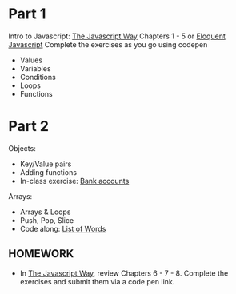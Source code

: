 # Part 1
Intro to Javascript:
[The Javascript Way](https://github.com/thejsway/thejsway) Chapters 1 - 5 or [Eloquent Javascript](https://eloquentjavascript.net/) Complete the exercises as you go using codepen
* Values
* Variables
* Conditions
* Loops
* Functions

# Part 2
Objects:
* Key/Value pairs
* Adding functions
* In-class exercise: [Bank accounts](https://github.com/thejsway/thejsway/blob/master/manuscript/chapter06.md#modeling-a-bank-account)

Arrays:
* Arrays & Loops
* Push, Pop, Slice
* Code along: [List of Words](https://github.com/thejsway/thejsway/blob/master/manuscript/chapter07.md#list-of-words)

## HOMEWORK
* In [The Javascript Way](https://github.com/thejsway/thejsway), review Chapters 6 - 7 - 8. Complete the exercises and submit them via a code pen link.
